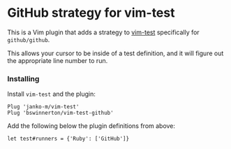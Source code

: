 # GitHub strategy for vim-test

This is a Vim plugin that adds a strategy to
[vim-test](https://github.com/janko-m/vim-test) specifically for
`github/github`.

This allows your cursor to be inside of a test definition, and it will figure
out the appropriate line number to run.

### Installing

Install `vim-test` and the plugin:

```vimscript
Plug 'janko-m/vim-test'
Plug 'bswinnerton/vim-test-github'
```

Add the following below the plugin definitions from above:

```vimscript
let test#runners = {'Ruby': ['GitHub']}
```
